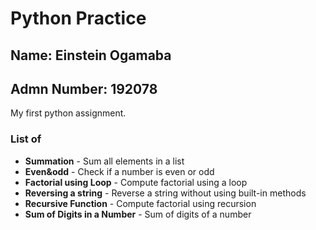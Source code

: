 # Python Practice

## Name: Einstein Ogamaba
## Admn Number: 192078

My first python assignment.

### List of 
- **Summation** - Sum all elements in a list
- **Even&odd** - Check if a number is even or odd
- **Factorial using Loop** - Compute factorial using a loop
- **Reversing a string** - Reverse a string without using built-in methods
- **Recursive Function** - Compute factorial using recursion
- **Sum of Digits in a Number** - Sum of digits of a number
